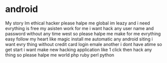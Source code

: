# android
My story Im ethical hacker please halpe me global  im leazy  and i need evrything is free  my asisten work for me i want hack any user name and password without any time west so please halpe me make for me evrything easy follow my heart  like magic install me automatic any android siting   i want evry thing without credit card login emale  another i dont have atime  so get start  i want  make new hacking application  like 1 click then  hack any thing so please halpe me world php ruby perl python
